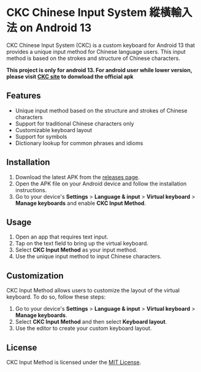 # CKC Chinese Input System 縱橫輸入法 on Android 13

CKC Chinese Input System (CKC) is a custom keyboard for Android 13 that provides a unique input method for Chinese language users. This input method is based on the strokes and structure of Chinese characters.

**This project is only for android 13. For android user while lower version, please visit [CKC site](http://www.ckcsys.com/download/index_mp.html) to donwload the official apk**

## Features

- Unique input method based on the structure and strokes of Chinese characters
- Support for traditional Chinese characters only
- Customizable keyboard layout
- Support for symbols
- Dictionary lookup for common phrases and idioms

## Installation

1. Download the latest APK from the [releases page](https://github.com/lonixchu-hk/CkcInputMethod-Android13/releases/).
2. Open the APK file on your Android device and follow the installation instructions.
3. Go to your device's **Settings** > **Language & input** > **Virtual keyboard** > **Manage keyboards** and enable **CKC Input Method**.

## Usage

1. Open an app that requires text input.
2. Tap on the text field to bring up the virtual keyboard.
3. Select **CKC Input Method** as your input method.
4. Use the unique input method to input Chinese characters.

## Customization

CKC Input Method allows users to customize the layout of the virtual keyboard. To do so, follow these steps:

1. Go to your device's **Settings** > **Language & input** > **Virtual keyboard** > **Manage keyboards**.
2. Select **CKC Input Method** and then select **Keyboard layout**.
3. Use the editor to create your custom keyboard layout.

## License

CKC Input Method is licensed under the [MIT License](https://opensource.org/licenses/MIT).
